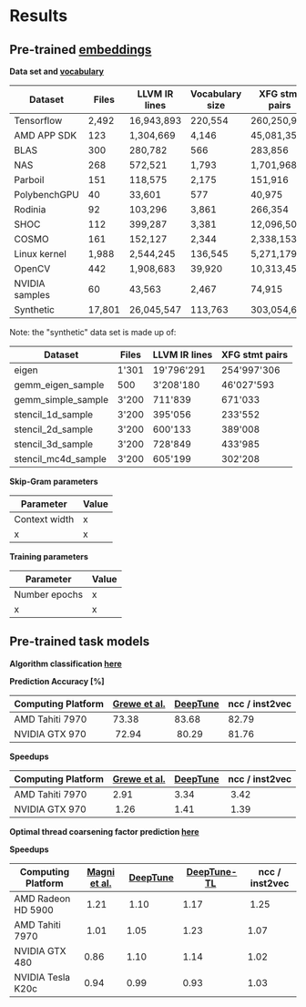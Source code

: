 # Results

## Pre-trained [embeddings](emb.p)

**Data set and [vocabulary](https://polybox.ethz.ch/index.php/s/AWKd60qR63yViH8)**

Dataset | Files | LLVM IR lines | Vocabulary size | XFG stmt pairs
------------ | ------------- | ------------- | ------------- | -------------
Tensorflow | 2,492 | 16,943,893 | 220,554 | 260,250,973
AMD APP SDK | 123 | 1,304,669 | 4,146 | 45,081,359
BLAS | 300 | 280,782 | 566 | 283,856
NAS | 268 | 572,521 | 1,793 | 1,701,968
Parboil | 151 | 118,575 | 2,175 | 151,916
PolybenchGPU | 40 | 33,601 | 577 | 40,975
Rodinia | 92 | 103,296 | 3,861 | 266,354
SHOC | 112 | 399,287 | 3,381 | 12,096,508
COSMO | 161 | 152,127 | 2,344 | 2,338,153
Linux kernel | 1,988 | 2,544,245 | 136,545 | 5,271,179
OpenCV | 442 | 1,908,683 | 39,920 | 10,313,451
NVIDIA samples | 60 | 43,563 | 2,467 | 74,915
Synthetic | 17,801 | 26,045,547 | 113,763 | 303,054,685

Note: the "synthetic" data set is made up of:

Dataset | Files | LLVM IR lines | XFG stmt pairs
------------ | ------------- | ------------- | -------------
eigen | 1'301 | 19'796'291 | 254'997'306
gemm_eigen_sample | 500 | 3'208'180 | 46'027'593
gemm_simple_sample | 3'200 | 711'839 | 671'033
stencil_1d_sample | 3'200 | 395'056 | 233'552
stencil_2d_sample | 3'200 | 600'133 | 389'008
stencil_3d_sample | 3'200 | 728'849 | 433'985
stencil_mc4d_sample | 3'200 | 605'199 | 302'208

**Skip-Gram parameters**

Parameter | Value
------------ | -------------
Context width | x
x | x

**Training parameters**

Parameter | Value
------------ | -------------
Number epochs | x
x | x

## Pre-trained task models

**Algorithm classification [here](classifyapp/CLASSIFYAPP-94.83.h5)**

**Prediction Accuracy [%]**

Computing Platform |  [Grewe et al.](http://www.lancaster.ac.uk/staff/wangz3/publications/cgo_omp2ocl.pdf) | [DeepTune](https://chriscummins.cc/pub/2017-pact.pdf) | ncc / inst2vec
------------ | ------------- | ------------- | -------------
AMD Tahiti 7970 | 73.38 | 83.68 | 82.79
NVIDIA GTX 970 | 72.94 | 80.29 | 81.76

**Speedups**

Computing Platform | [Grewe et al.](http://www.lancaster.ac.uk/staff/wangz3/publications/cgo_omp2ocl.pdf) | [DeepTune](https://chriscummins.cc/pub/2017-pact.pdf) | ncc / inst2vec
------------ | ------------- | ------------- | -------------
AMD Tahiti 7970 | 2.91 | 3.34 | 3.42
NVIDIA GTX 970 | 1.26 | 1.41 | 1.39


**Optimal thread coarsening factor prediction [here](https://polybox.ethz.ch/index.php/s/F8FVQV1vig2KgPB)**

**Speedups**

Computing Platform | [Magni et al.](https://homepages.inf.ed.ac.uk/cdubach/papers/magni14pact.pdf) | [DeepTune](https://chriscummins.cc/pub/2017-pact.pdf) | [DeepTune-TL](https://chriscummins.cc/pub/2017-pact.pdf) | ncc / inst2vec
------------ | ------------- | ------------- | ------------- | -------------
AMD Radeon HD 5900 | 1.21 | 1.10 | 1.17 | 1.25
AMD Tahiti 7970 | 1.01 | 1.05 | 1.23 | 1.07
NVIDIA GTX 480 | 0.86 | 1.10 | 1.14 | 1.02
NVIDIA Tesla K20c | 0.94 | 0.99 | 0.93 | 1.03
